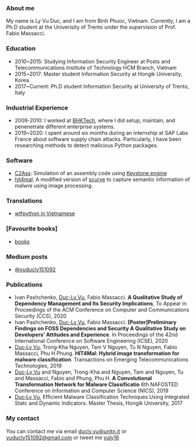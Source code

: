 ### About me

My name is Ly Vu Duc, and I am from Binh Phuoc, Vietnam. Currently, I am a Ph.D student at the Univerisity of Trento under the supervision of Prof. Fabio Massacci. 

### Education
* 2010~2015: Studying Information Security Engineer at Posts and Telecommunications Institute of Technology HCM Branch, Vietnam
* 2015~2017: Master student Information Security at Hongik University, Korea
* 2017~Current: Ph.D student Information Security at University of Trento, Italy  

### Industrial Experience
* 2009-2010: I worked at [BHKTech](https://bhk.vn/), where I did setup, maintain, and penenetrate different enterprise systems.
* 2019~2020: I spent around six months during an internship at SAP Labs France about software supply chain attacks. Particularly, I have been researching methods to detect malicious Python packages. 

### Software
* [C2Ass](https://github.com/lyvd/C2Ass): Simulation of an assembly code using [Keystone engine](https://www.keystone-engine.org/)
* [hit4mal](https://github.com/vuduclyunitn/image_based_malware_detection): A modified version of [scurve](https://github.com/cortesi/scurve) to capture semantic information of malwre using image processing.

### Translations
* [wtfpython in Vietnamese](https://github.com/vuduclyunitn/wtfptyhon-vi)

### [Favourite books]
* [books](books.md)

### Medium posts
* [@vuducly151092](https://medium.com/@vuducly151092)

### Publications

* Ivan Pashchenko, <ins>Duc-Ly Vu</ins>, Fabio Massacci. **A Qualitative Study of Dependency Management and Its Security Implications**, To Appear in Proceedings of the ACM Conference on Computer and Communications Security (CCS), 2020
* Ivan Pashchenko, <ins>Duc-Ly Vu</ins>, Fabio Massacci. **[Poster]Preliminary Findings on FOSS Dependencies and Security A Qualitative Study on Developers’ Attitudes and Experience**. In Proceedings of the 42nd International Conference on Software Engineering (ICSE), 2020
* <ins>Duc‐Ly Vu</ins>, Trong‐Kha Nguyen, Tam V Nguyen, Tu N Nguyen, Fabio Massacci, Phu H Phung. **HIT4Mal: Hybrid image transformation for malware classification**. Transactions on Emerging Telecommunications Technologies, 2019
* <ins>Duc-Ly Vu</ins> and Nguyen, Trong-Kha and Nguyen, Tam and Nguyen, Tu and Massacci, Fabio and Phung, Phu H. **A Convolutional Transformation Network for Malware Classificatio** 6th NAFOSTED Conference on Information and Computer Science (NICS), 2019
* <ins>Duc‐Ly Vu</ins>, Efficient Malware Classification Techniques Using Integrated Statc and Dynamic Indicators. Master Thesis, Hongik University, 2017
 
### My contact
You can contact me via email [ducly.vu@unitn.it](mailto:ducly.vu@unitn.it) or [vuducly151092@gmail.com](mailto:vuducly151092@gmail.com) or tweet me [vuly16](https://twitter.com/vuly16)

